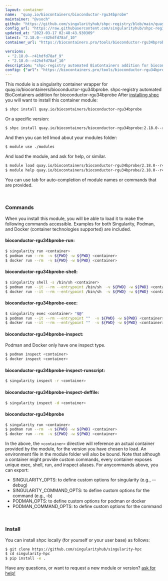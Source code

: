 ```yaml
---
layout: container
name:  "quay.io/biocontainers/bioconductor-rgu34bprobe"
maintainer: "@vsoch"
github: "https://github.com/singularityhub/shpc-registry/blob/main/quay.io/biocontainers/bioconductor-rgu34bprobe/container.yaml"
config_url: "https://raw.githubusercontent.com/singularityhub/shpc-registry/main/quay.io/biocontainers/bioconductor-rgu34bprobe/container.yaml"
updated_at: "2023-03-17 02:48:43.930309"
latest: "2.18.0--r42hdfd78af_10"
container_url: "https://biocontainers.pro/tools/bioconductor-rgu34bprobe"

versions:
 - "2.18.0--r41hdfd78af_9"
 - "2.18.0--r42hdfd78af_10"
description: "shpc-registry automated BioContainers addition for bioconductor-rgu34bprobe"
config: {"url": "https://biocontainers.pro/tools/bioconductor-rgu34bprobe", "maintainer": "@vsoch", "description": "shpc-registry automated BioContainers addition for bioconductor-rgu34bprobe", "latest": {"2.18.0--r42hdfd78af_10": "sha256:b66d74193d1087b06ab5a9714ed1a73d963d9eb42835ddedca796783670b08d1"}, "tags": {"2.18.0--r41hdfd78af_9": "sha256:5f80fd9af1e61755d6e2f53b2bfe3acb48fad30666212a1988054a2008ea4b3d", "2.18.0--r42hdfd78af_10": "sha256:b66d74193d1087b06ab5a9714ed1a73d963d9eb42835ddedca796783670b08d1"}, "docker": "quay.io/biocontainers/bioconductor-rgu34bprobe"}
---
```


This module is a singularity container wrapper for quay.io/biocontainers/bioconductor-rgu34bprobe.
shpc-registry automated BioContainers addition for bioconductor-rgu34bprobe
After [installing shpc](#install) you will want to install this container module:


```bash
$ shpc install quay.io/biocontainers/bioconductor-rgu34bprobe
```

Or a specific version:

```bash
$ shpc install quay.io/biocontainers/bioconductor-rgu34bprobe:2.18.0--r42hdfd78af_10
```

And then you can tell lmod about your modules folder:

```bash
$ module use ./modules
```

And load the module, and ask for help, or similar.

```bash
$ module load quay.io/biocontainers/bioconductor-rgu34bprobe/2.18.0--r42hdfd78af_10
$ module help quay.io/biocontainers/bioconductor-rgu34bprobe/2.18.0--r42hdfd78af_10
```

You can use tab for auto-completion of module names or commands that are provided.

<br>

### Commands

When you install this module, you will be able to load it to make the following commands accessible.
Examples for both Singularity, Podman, and Docker (container technologies supported) are included.

#### bioconductor-rgu34bprobe-run:

```bash
$ singularity run <container>
$ podman run --rm  -v ${PWD} -w ${PWD} <container>
$ docker run --rm  -v ${PWD} -w ${PWD} <container>
```

#### bioconductor-rgu34bprobe-shell:

```bash
$ singularity shell -s /bin/sh <container>
$ podman run --it --rm --entrypoint /bin/sh  -v ${PWD} -w ${PWD} <container>
$ docker run --it --rm --entrypoint /bin/sh  -v ${PWD} -w ${PWD} <container>
```

#### bioconductor-rgu34bprobe-exec:

```bash
$ singularity exec <container> "$@"
$ podman run --it --rm --entrypoint ""  -v ${PWD} -w ${PWD} <container> "$@"
$ docker run --it --rm --entrypoint ""  -v ${PWD} -w ${PWD} <container> "$@"
```

#### bioconductor-rgu34bprobe-inspect:

Podman and Docker only have one inspect type.

```bash
$ podman inspect <container>
$ docker inspect <container>
```

#### bioconductor-rgu34bprobe-inspect-runscript:

```bash
$ singularity inspect -r <container>
```

#### bioconductor-rgu34bprobe-inspect-deffile:

```bash
$ singularity inspect -d <container>
```



#### bioconductor-rgu34bprobe

```bash
$ singularity run <container>
$ podman run --rm  -v ${PWD} -w ${PWD} <container>
$ docker run --rm  -v ${PWD} -w ${PWD} <container>
```


In the above, the `<container>` directive will reference an actual container provided
by the module, for the version you have chosen to load. An environment file in the
module folder will also be bound. Note that although a container
might provide custom commands, every container exposes unique exec, shell, run, and
inspect aliases. For anycommands above, you can export:

 - SINGULARITY_OPTS: to define custom options for singularity (e.g., --debug)
 - SINGULARITY_COMMAND_OPTS: to define custom options for the command (e.g., -b)
 - PODMAN_OPTS: to define custom options for podman or docker
 - PODMAN_COMMAND_OPTS: to define custom options for the command

<br>

### Install

You can install shpc locally (for yourself or your user base) as follows:

```bash
$ git clone https://github.com/singularityhub/singularity-hpc
$ cd singularity-hpc
$ pip install -e .
```

Have any questions, or want to request a new module or version? [ask for help!](https://github.com/singularityhub/singularity-hpc/issues)